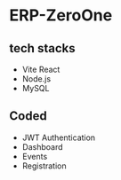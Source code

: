 # ERP-ZeroOne

## tech stacks

  - Vite React
  - Node.js
  - MySQL

## Coded


  - JWT Authentication
  - Dashboard
  - Events
  - Registration
